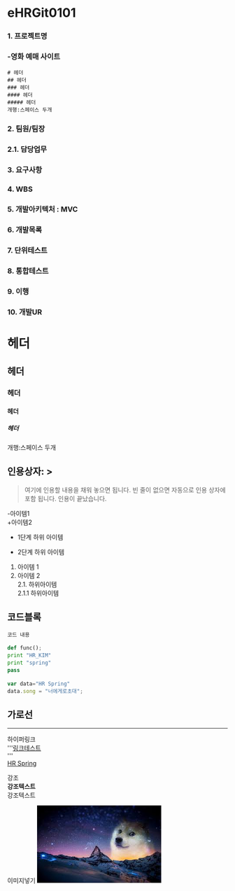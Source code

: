 # eHRGit0101
### 1. 프로젝트명
###  -영화 예매 사이트  
    # 헤더
    ## 헤더
    ### 헤더
    #### 헤더
    ##### 헤더
    개행:스페이스 두개  
### 2. 팀원/팀장  
###   
### 2.1. 담당업무  
###   
### 3. 요구사항  
###   
### 4. WBS  
### 
### 5. 개발아키텍처 : MVC  
###   
### 6. 개발목록  
###   
### 7. 단위테스트  
###   
### 8. 통합테스트  
###   
### 9. 이행  
###   
### 10. 개발UR  


# 헤더
## 헤더
### 헤더
#### 헤더
##### 헤더
개행:스페이스 두개    

## 인용상자: >
>여기에  인용할 내용을 채워 놓으면 됩니다.
빈 줄이 없으면 자동으로 인용 상자에 포함 됩니다.
인용이 끝났습니다.


-아이템1  
+아이템2  
  - 1단계 하위 아이템  
  * 2단계 하위 아이템  
1. 아이템 1  
2. 아이템 2  
    2.1. 하위아이템  
        2.1.1 하위아이템  

## 코드블록
``` 프로그래밍 언어이름
코드 내용
```

```python
def func();
print "HR_KIM"
print "spring"
pass
```

```javascript
var data="HR Spring"
data.song = "너에게로초대";
```



가로선
---  
***  
하이퍼링크  
'''[링크테스트](URL "설명")  
'''  
[HR Spring](http://cafe.naver.com/kndjang "SIST 강북 스프링")  

강조  
__강조텍스트__  
강조텍스트  

이미지넣기
![튤립](https://github.com/WoohyunLim815/eHRGit0101/blob/master/eHRGit0101/src/images.jpg "이미지설명")







